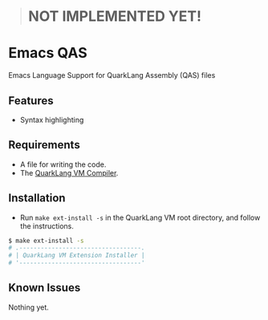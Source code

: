 > # NOT IMPLEMENTED YET!

# Emacs QAS

Emacs Language Support for QuarkLang Assembly (QAS) files

## Features

- Syntax highlighting
<!-- - Code completion -->
<!-- - Linter -->
<!-- - Easy Compilation/Execution -->

## Requirements

- A file for writing the code.
- The [QuarkLang VM Compiler](https://github.com/Sid110307/quarklang-vm).

## Installation

- Run `make ext-install -s` in the QuarkLang VM root directory, and follow the instructions.

```sh
$ make ext-install -s
# .----------------------------------.
# | QuarkLang VM Extension Installer |
# '----------------------------------'
```

## Known Issues

Nothing yet.
